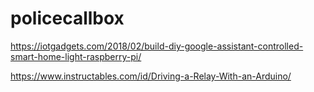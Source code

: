 # policecallbox

https://iotgadgets.com/2018/02/build-diy-google-assistant-controlled-smart-home-light-raspberry-pi/

https://www.instructables.com/id/Driving-a-Relay-With-an-Arduino/
